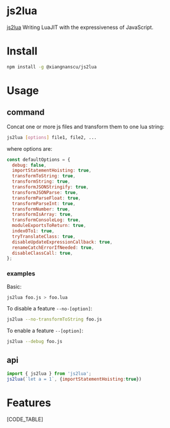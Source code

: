 # js2lua
[js2lua](https://xiangnanscu.github.io/js2lua/)
Writing LuaJIT with the expressiveness of JavaScript.
# Install
```sh
npm install -g @xiangnanscu/js2lua
```
# Usage
## command
Concat one or more js files and transform them to one lua string:
```sh
js2lua [options] file1, file2, ...
```
where options are:
```js
const defaultOptions = {
  debug: false,
  importStatementHoisting: true,
  transformToString: true,
  transformString: true,
  transformJSONStringify: true,
  transformJSONParse: true,
  transformParseFloat: true,
  transformParseInt: true,
  transformNumber: true,
  transformIsArray: true,
  transformConsoleLog: true,
  moduleExportsToReturn: true,
  index0To1: true,
  tryTranslateClass: true,
  disableUpdateExpressionCallback: true,
  renameCatchErrorIfNeeded: true,
  disableClassCall: true,
};
```
### examples
Basic:
```sh
js2lua foo.js > foo.lua
```
To disable a feature `--no-[option]`:
```sh
js2lua --no-transformToString foo.js
```
To enable a feature `--[option]`:
```sh
js2lua --debug foo.js
```
## api
```js
import { js2lua } from 'js2lua';
js2lua(`let a = 1`, {importStatementHoisting:true})
```
# Features
[CODE_TABLE]